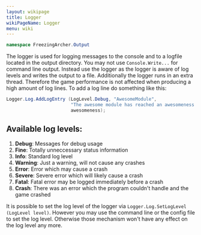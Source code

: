 ```yaml
---
layout: wikipage
title: Logger
wikiPageName: Logger
menu: wiki
---
```


```c#
namespace FreezingArcher.Output
```

The logger is used for logging messages to the console and to a logfile located in the output directory. You may not use
`Console.Write...` for command line output. Instead use the logger as the logger is aware of log levels and writes the
output to a file. Additionally the logger runs in an extra thread. Therefore the game performance is not affected when
producing a high amount of log lines. To add a log line do something like this:

```c#
Logger.Log.AddLogEntry (LogLevel.Debug, "AwesomeModule",
                        "The awesome module has reached an awesomeness of {0}!",
                        awesomeness);
```

## Available log levels:

1. **Debug**: Messages for debug usage
2. **Fine**: Totally unneccessary status information
3. **Info**: Standard log level
4. **Warning**: Just a warning, will not cause any crashes
5. **Error**: Error which may cause a crash
6. **Severe**: Severe error which will likely cause a crash
7. **Fatal**: Fatal error may be logged immediately before a crash
8. **Crash**: There was an error which the program couldn't handle and the game crashed

It is possible to set the log level of the logger via `Logger.Log.SetLogLevel (LogLevel level)`. However you may use the
command line or the config file to set the log level. Otherwise those mechanism won't have any effect on the log level
any more.

